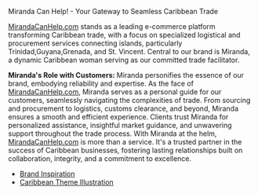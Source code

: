 Miranda Can Help! - Your Gateway to Seamless Caribbean Trade 

[MirandaCanHelp.com](https://mirandacanhelp.com) stands as a leading e-commerce platform transforming Caribbean trade, with a focus on specialized logistical and procurement services connecting islands, particularly Trinidad,Guyana,Grenada, and St. Vincent. Central to our brand is Miranda, a dynamic Caribbean woman serving as our committed trade facilitator.

**Miranda's Role with Customers:**
Miranda personifies the essence of our brand, embodying reliability and expertise. As the face of [MirandaCanHelp.com](https://mirandacanhelp.com), Miranda serves as a personal guide for our customers, seamlessly navigating the complexities of trade. From sourcing and procurement to logistics, customs clearance, and beyond, Miranda ensures a smooth and efficient experience. 
Clients trust Miranda for personalized assistance, insightful market guidance, and unwavering support throughout the trade process. 
With Miranda at the helm, [MirandaCanHelp.com](https://mirandacanhelp.com) is more than a service. It's a trusted partner in the success of Caribbean businesses, fostering lasting relationships built on collaboration, integrity, and a commitment to excellence.

- [Brand Inspiration](https://www.youtube.com/watch?v=g5frmwA6wag)
- [Caribbean Theme Illustration](https://pin.it/77owlCZdS)
